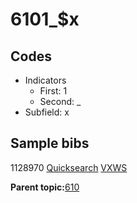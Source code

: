 # 6101\_$x

## Codes

-   Indicators
    -   First: 1
    -   Second: \_
-   Subfield: x

## Sample bibs

1128970 [Quicksearch](https://search.library.yale.edu/catalog/1128970) [VXWS](http://prodorbis.library.yale.edu:7014/vxws/GetHoldingsService?bibId=1128970)

**Parent topic:**[610](../../tags/610/610.md)

